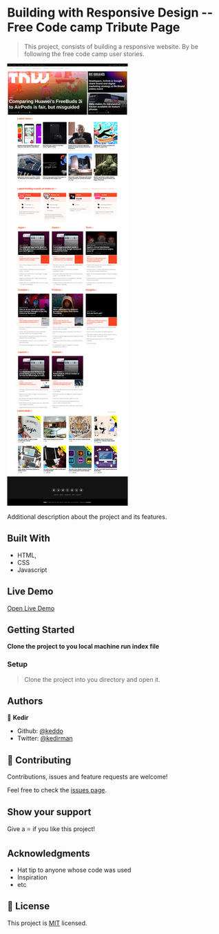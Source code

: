 # Building with Responsive Design -- Free Code camp Tribute Page

> This project, consists of building a responsive website. By be following the free code camp user stories.

![screenshot](./app_screenshot.png)

Additional description about the project and its features.

## Built With

- HTML,
- CSS
- Javascript

## Live Demo

[Open Live Demo](https://rawcdn.githack.com/keddo/thenextweb-clone/cb582e4787a0fb76aeebfd3a564ebf607ffb51ee/index.html)


## Getting Started

**Clone the project to you local machine run index file**

### Setup
> Clone the project into you directory and open it.


## Authors

👤 **Kedir**

- Github: [@keddo](https://github.com/keddo)
- Twitter: [@kedirman](https://twitter.com/kedirman)
## 🤝 Contributing

Contributions, issues and feature requests are welcome!

Feel free to check the [issues page](issues/).

## Show your support

Give a ⭐️ if you like this project!

## Acknowledgments

- Hat tip to anyone whose code was used
- Inspiration
- etc

## 📝 License

This project is [MIT](lic.url) licensed.